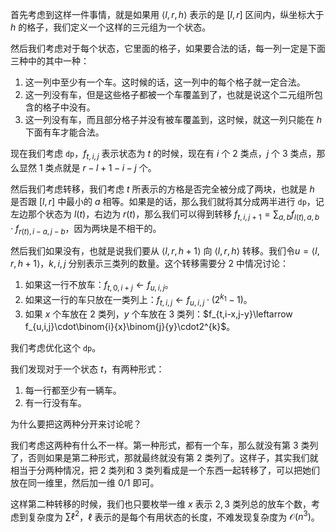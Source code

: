首先考虑到这样一件事情，就是如果用 $\left<l,r,h\right>$ 表示的是 $[l,r]$ 区间内，纵坐标大于 $h$ 的格子，我们定义一个这样的三元组为一个状态。

然后我们考虑对于每个状态，它里面的格子，如果要合法的话，每一列一定是下面三种中的其中一种：
1. 这一列中至少有一个车。这时候的话，这一列中的每个格子就一定合法。
2. 这一列没有车，但是这些格子都被一个车覆盖到了，也就是说这个二元组所包含的格子中没有。
3. 这一列没有车，而且部分格子并没有被车覆盖到，这时候，就这一列只能在 $h$ 下面有车才能合法。

现在我们考虑 `dp`，$f_{t,i,j}$ 表示状态为 $t$ 的时候，现在有 $i$ 个 $2$ 类点，$j$ 个 $3$ 类点，那么显然 $1$ 类点就是 $r-l+1-i-j$ 个。

然后我们考虑转移，我们考虑 $t$ 所表示的方格是否完全被分成了两块，也就是 $h$ 是否跟 $[l,r]$ 中最小的 $a$ 相等。如果是的话，那么我们就将其分成两半进行 `dp`，记左边那个状态为 $l(t)$，右边为 $r(t)$，那么我们可以得到转移 $f_{t,i,j+1}=\sum_{a,b}f_{l(t),a,b}\cdot f_{r(t),i-a,j-b}$，因为两块是不相干的。

然后我们如果没有，也就是说我们要从 $\left<l,r,h+1\right>$ 向 $\left<l,r,h\right>$ 转移。我们令$u=\left<l,r,h+1\right>$，$k,i,j$ 分别表示三类列的数量。这个转移需要分 $2$ 中情况讨论：
1. 如果这一行不放车：$f_{t,0,i+j}\leftarrow f_{u,i,j}$。
2. 如果这一行的车只放在一类列上：$f_{t,i,j}\leftarrow f_{u,i,j}\cdot (2^{k_1}-1)$。
3. 如果 $x$ 个车放在 $2$ 类列，$y$ 个车放在 $3$ 类列：$f_{t,i-x,j-y}\leftarrow f_{u,i,j}\cdot\binom{i}{x}\binom{j}{y}\cdot2^{k}$。

我们考虑优化这个 `dp`。

我们发现对于一个状态 $t$，有两种形式：
1. 每一行都至少有一辆车。
2. 有一行没有车。

为什么要把这两种分开来讨论呢？

我们考虑这两种有什么不一样。第一种形式，都有一个车，那么就没有第 $3$ 类列了，否则如果是第二种形式，那就最终就没有第 $2$ 类列了。这样子，其实我们就相当于分两种情况，把 $2$ 类列和 $3$ 类列看成是一个东西一起转移了，可以把她们放在同一维里，然后加一维 $0/1$ 即可。

这样第二种转移的时候，我们也只要枚举一维 $x$ 表示 $2,3$ 类列总的放车个数，考虑到复杂度为 $\sum \ell^2$，$\ell$ 表示的是每个有用状态的长度，不难发现复杂度为 $\mathcal{O}(n^3)$。